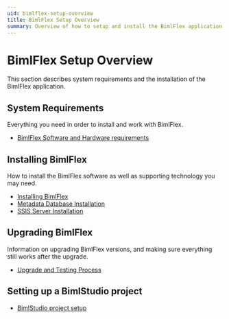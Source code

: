 ```yaml
---
uid: bimlflex-setup-overview
title: BimlFlex Setup Overview
summary: Overview of how to setup and install the BimlFlex application
---
```

# BimlFlex Setup Overview

This section describes system requirements and the installation of the BimlFlex application.

## System Requirements

Everything you need in order to install and work with BimlFlex.

* [BimlFlex Software and Hardware requirements](xref:bimlflex-software-and-hardware-requirements)

## Installing BimlFlex

How to install the BimlFlex software as well as supporting technology you may need.

* [Installing BimlFlex](xref:bimlflex-installing-bimlflex)
* [Metadata Database Installation](xref:metadata-database-install.md)
* [SSIS Server Installation](xref:bimlflex-ssis-server-install)
<!-- TODO * [BimlFlex Build Server Install](xref:bimlflex-build-server-install)-->

## Upgrading BimlFlex

Information on upgrading BimlFlex versions, and making sure everything still works after the upgrade.

* [Upgrade and Testing Process](xref:bimlflex-upgrade-and-testing)

## Setting up a BimlStudio project

* [BimlStudio project setup](xref:bimlflex-setup-bimlstudio-project)
